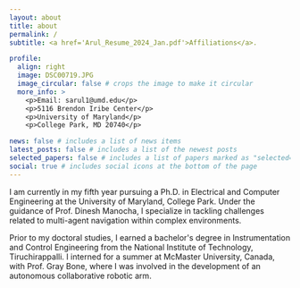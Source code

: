 ```yaml
---
layout: about
title: about
permalink: /
subtitle: <a href='Arul_Resume_2024_Jan.pdf'>Affiliations</a>.

profile:
  align: right
  image: DSC00719.JPG
  image_circular: false # crops the image to make it circular
  more_info: >
    <p>Email: sarul1@umd.edu</p>
    <p>5116 Brendon Iribe Center</p>
    <p>University of Maryland</p>
    <p>College Park, MD 20740</p>

news: false # includes a list of news items
latest_posts: false # includes a list of the newest posts
selected_papers: false # includes a list of papers marked as "selected={true}"
social: true # includes social icons at the bottom of the page
---
```


I am currently in my fifth year pursuing a Ph.D. in Electrical and Computer Engineering at the University of Maryland, College Park. Under the guidance of Prof. Dinesh Manocha, I specialize in tackling challenges related to multi-agent navigation within complex environments.

Prior to my doctoral studies, I earned a bachelor's degree in Instrumentation and Control Engineering from the National Institute of Technology, Tiruchirappalli. I interned for a summer at McMaster University, Canada, with Prof. Gray Bone, where I was involved in the development of an autonomous collaborative robotic arm.

